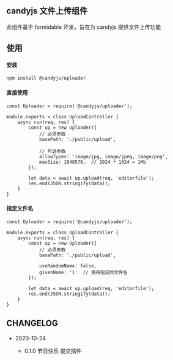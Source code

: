 ## candyjs 文件上传组件

此组件基于 formidable 开发，旨在为 candyjs 提供文件上传功能

## 使用

#### 安装

```
npm install @candyjs/uploader
```

#### 直接使用

```
const Uploader = require('@candyjs/uploader');

module.exports = class UploadController {
    async run(req, res) {
        const up = new Uploader({
            // 必须参数
            basePath: './public/upload',

            // 可选参数
            allowTypes: 'image/jpg, image/jpeg, image/png',
            maxSize: 1048576,  // 1024 * 1024 = 1Mb
        });

        let data = await up.upload(req, 'editorfile');
        res.end(JSON.stringify(data));
    }
}
```

#### 指定文件名

```
const Uploader = require('@candyjs/uploader');

module.exports = class UploadController {
    async run(req, res) {
        const up = new Uploader({
            // 必须参数
            basePath: './public/upload',

            useRandomName: false,
            givenName: '1'  // 使用指定的文件名
        });

        let data = await up.upload(req, 'editorfile');
        res.end(JSON.stringify(data));
    }
}
```

## CHANGELOG

+ 2020-10-24

    * 0.1.0 节日快乐 提交插件

